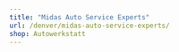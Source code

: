 ```yaml
---
title: "Midas Auto Service Experts"
url: /denver/midas-auto-service-experts/
shop: Autowerkstatt
---
```

